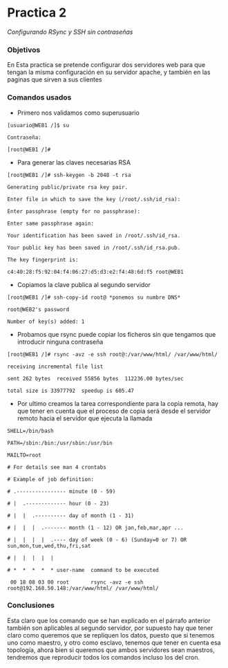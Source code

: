 Practica 2
==========
*Configurando RSync y SSH sin contraseñas*

### Objetivos
En Esta practica se pretende configurar dos servidores web para que tengan la misma configuración en su servidor apache, y también en las paginas que sirven a sus clientes

### Comandos usados
* Primero nos validamos como superusuario <br />
<pre><code>[usuario@WEB1 /]$ su<br />
Contraseña: <br />
[root@WEB1 /]# <br /></code></pre>

* Para generar las claves necesarias RSA <br />
<pre><code>[root@WEB1 /]# ssh-keygen -b 2048 -t rsa <br />
Generating public/private rsa key pair. <br />
Enter file in which to save the key (/root/.ssh/id_rsa):<br />
Enter passphrase (empty for no passphrase): <br />
Enter same passphrase again: <br />
Your identification has been saved in /root/.ssh/id_rsa. <br />
Your public key has been saved in /root/.ssh/id_rsa.pub. <br />
The key fingerprint is: <br />
c4:40:28:f5:92:04:f4:06:27:d5:d3:e2:f4:48:6d:f5 root@WEB1 <br /></code></pre>

* Copiamos la clave publica al segundo servidor <br />
<pre><code>[root@WEB1 /]# ssh-copy-id root@<WEB2> *ponemos su numbre DNS* <br />
root@WEB2's password  <br />
Number of key(s) added: 1 <br /></code></pre>

* Probamos que rsync puede copiar los ficheros sin que tengamos que introducir ninguna contraseña <br />
<pre><code>[root@WEB1 /]# rsync -avz -e ssh root@<WEB2>:/var/www/html/ /var/www/html/ <br />
receiving incremental file list <br />
sent 262 bytes  received 55856 bytes  112236.00 bytes/sec <br />
total size is 33977792  speedup is 605.47 <br /></code></pre>

* Por ultimo creamos la tarea correspondiente para la copia remota, hay que tener en cuenta que el proceso de copia será desde el servidor remoto hacia el servidor que ejecuta la llamada <br />
<pre><code>SHELL=/bin/bash <br />
PATH=/sbin:/bin:/usr/sbin:/usr/bin <br />
MAILTO=root <br />
# For details see man 4 crontabs <br />
# Example of job definition: <br />
# .---------------- minute (0 - 59) <br />
# |  .------------- hour (0 - 23) <br />
# |  |  .---------- day of month (1 - 31) <br />
# |  |  |  .------- month (1 - 12) OR jan,feb,mar,apr ... <br />
# |  |  |  |  .---- day of week (0 - 6) (Sunday=0 or 7) OR sun,mon,tue,wed,thu,fri,sat <br />
# |  |  |  |  | <br />
# *  *  *  *  * user-name  command to be executed <br />
 00 18 08 03 00 root       rsync -avz -e ssh root@192.168.50.148:/var/www/html/ /var/www/html/ </code></pre>

### Conclusiones
Esta claro que los comando que se han explicado en el párrafo anterior también son aplicables al segundo servidor, por supuesto hay que tener claro como queremos que se repliquen los datos, puesto que si tenemos uno como maestro, y otro como esclavo, tenemos que tener en cuenta esa topología, ahora bien si queremos que ambos servidores sean maestros, tendremos que reproducir todos los comandos incluso los del cron. 
<!--
![Imagen de Prueba](/resources/prueba.jpg = 100x50)
-->